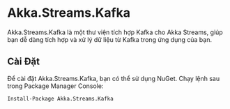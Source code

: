 # Akka.Streams.Kafka

Akka.Streams.Kafka là một thư viện tích hợp Kafka cho Akka Streams, giúp bạn dễ dàng tích hợp và xử lý dữ liệu từ Kafka trong ứng dụng của bạn.

## Cài Đặt

Để cài đặt Akka.Streams.Kafka, bạn có thể sử dụng NuGet. Chạy lệnh sau trong Package Manager Console:

```bash
Install-Package Akka.Streams.Kafka
